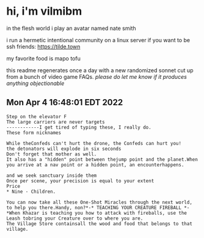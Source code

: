 # hi, i'm vilmibm

in the flesh world i play an avatar named nate smith

i run a hermetic intentional community on a linux server if you want to be ssh friends: https://tilde.town

my favorite food is mapo tofu

this readme regenerates once a day with a new randomized sonnet cut up from a bunch of video game FAQs.
_please do let me know if it produces anything objectionable_

## Mon Apr  4 16:48:01 EDT 2022

    Step on the elevator F
    The large carriers are never targets
    ------------I get tired of typing these, I really do.
    These form nicknames
    
    While theConfeds can't hurt the drone, the Confeds can hurt you!
    the detonators will explode in six seconds
    Don't forget that mother as well.
    It also has a "hidden" point between thejump point and the planet.When you arrive at a nav point or a hidden point, an encounterhappens.
    
    and we seek sanctuary inside them
    Once per scene, your precision is equal to your extent
    Price
    * Nine - Children.
    
    You can now take all these One-Shot Miracles through the next world, to help you there.Handy, non?*-* TEACHING YOUR CREATURE FIREBALL *-*When Khazar is teaching you how to attack with fireballs, use the Leash tobring your Creature over to where you are.
    The Village Store containsall the wood and food that belongs to that village.
